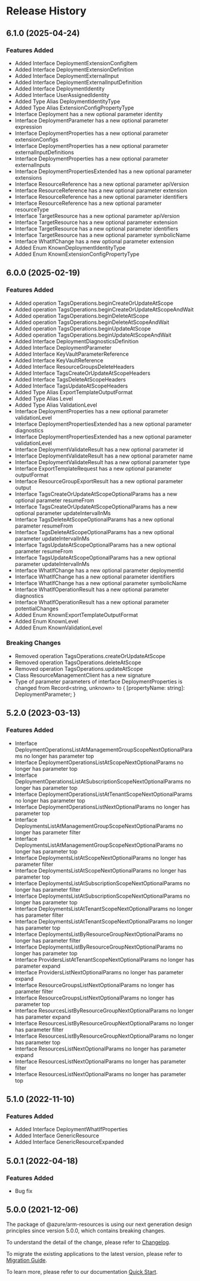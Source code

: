 # Release History
    
## 6.1.0 (2025-04-24)
    
### Features Added

  - Added Interface DeploymentExtensionConfigItem
  - Added Interface DeploymentExtensionDefinition
  - Added Interface DeploymentExternalInput
  - Added Interface DeploymentExternalInputDefinition
  - Added Interface DeploymentIdentity
  - Added Interface UserAssignedIdentity
  - Added Type Alias DeploymentIdentityType
  - Added Type Alias ExtensionConfigPropertyType
  - Interface Deployment has a new optional parameter identity
  - Interface DeploymentParameter has a new optional parameter expression
  - Interface DeploymentProperties has a new optional parameter extensionConfigs
  - Interface DeploymentProperties has a new optional parameter externalInputDefinitions
  - Interface DeploymentProperties has a new optional parameter externalInputs
  - Interface DeploymentPropertiesExtended has a new optional parameter extensions
  - Interface ResourceReference has a new optional parameter apiVersion
  - Interface ResourceReference has a new optional parameter extension
  - Interface ResourceReference has a new optional parameter identifiers
  - Interface ResourceReference has a new optional parameter resourceType
  - Interface TargetResource has a new optional parameter apiVersion
  - Interface TargetResource has a new optional parameter extension
  - Interface TargetResource has a new optional parameter identifiers
  - Interface TargetResource has a new optional parameter symbolicName
  - Interface WhatIfChange has a new optional parameter extension
  - Added Enum KnownDeploymentIdentityType
  - Added Enum KnownExtensionConfigPropertyType
    
    
## 6.0.0 (2025-02-19)
    
### Features Added

  - Added operation TagsOperations.beginCreateOrUpdateAtScope
  - Added operation TagsOperations.beginCreateOrUpdateAtScopeAndWait
  - Added operation TagsOperations.beginDeleteAtScope
  - Added operation TagsOperations.beginDeleteAtScopeAndWait
  - Added operation TagsOperations.beginUpdateAtScope
  - Added operation TagsOperations.beginUpdateAtScopeAndWait
  - Added Interface DeploymentDiagnosticsDefinition
  - Added Interface DeploymentParameter
  - Added Interface KeyVaultParameterReference
  - Added Interface KeyVaultReference
  - Added Interface ResourceGroupsDeleteHeaders
  - Added Interface TagsCreateOrUpdateAtScopeHeaders
  - Added Interface TagsDeleteAtScopeHeaders
  - Added Interface TagsUpdateAtScopeHeaders
  - Added Type Alias ExportTemplateOutputFormat
  - Added Type Alias Level
  - Added Type Alias ValidationLevel
  - Interface DeploymentProperties has a new optional parameter validationLevel
  - Interface DeploymentPropertiesExtended has a new optional parameter diagnostics
  - Interface DeploymentPropertiesExtended has a new optional parameter validationLevel
  - Interface DeploymentValidateResult has a new optional parameter id
  - Interface DeploymentValidateResult has a new optional parameter name
  - Interface DeploymentValidateResult has a new optional parameter type
  - Interface ExportTemplateRequest has a new optional parameter outputFormat
  - Interface ResourceGroupExportResult has a new optional parameter output
  - Interface TagsCreateOrUpdateAtScopeOptionalParams has a new optional parameter resumeFrom
  - Interface TagsCreateOrUpdateAtScopeOptionalParams has a new optional parameter updateIntervalInMs
  - Interface TagsDeleteAtScopeOptionalParams has a new optional parameter resumeFrom
  - Interface TagsDeleteAtScopeOptionalParams has a new optional parameter updateIntervalInMs
  - Interface TagsUpdateAtScopeOptionalParams has a new optional parameter resumeFrom
  - Interface TagsUpdateAtScopeOptionalParams has a new optional parameter updateIntervalInMs
  - Interface WhatIfChange has a new optional parameter deploymentId
  - Interface WhatIfChange has a new optional parameter identifiers
  - Interface WhatIfChange has a new optional parameter symbolicName
  - Interface WhatIfOperationResult has a new optional parameter diagnostics
  - Interface WhatIfOperationResult has a new optional parameter potentialChanges
  - Added Enum KnownExportTemplateOutputFormat
  - Added Enum KnownLevel
  - Added Enum KnownValidationLevel

### Breaking Changes

  - Removed operation TagsOperations.createOrUpdateAtScope
  - Removed operation TagsOperations.deleteAtScope
  - Removed operation TagsOperations.updateAtScope
  - Class ResourceManagementClient has a new signature
  - Type of parameter parameters of interface DeploymentProperties is changed from Record<string, unknown> to {
        [propertyName: string]: DeploymentParameter;
    }
    
    
## 5.2.0 (2023-03-13)
    
### Features Added

  - Interface DeploymentOperationsListAtManagementGroupScopeNextOptionalParams no longer has parameter top
  - Interface DeploymentOperationsListAtScopeNextOptionalParams no longer has parameter top
  - Interface DeploymentOperationsListAtSubscriptionScopeNextOptionalParams no longer has parameter top
  - Interface DeploymentOperationsListAtTenantScopeNextOptionalParams no longer has parameter top
  - Interface DeploymentOperationsListNextOptionalParams no longer has parameter top
  - Interface DeploymentsListAtManagementGroupScopeNextOptionalParams no longer has parameter filter
  - Interface DeploymentsListAtManagementGroupScopeNextOptionalParams no longer has parameter top
  - Interface DeploymentsListAtScopeNextOptionalParams no longer has parameter filter
  - Interface DeploymentsListAtScopeNextOptionalParams no longer has parameter top
  - Interface DeploymentsListAtSubscriptionScopeNextOptionalParams no longer has parameter filter
  - Interface DeploymentsListAtSubscriptionScopeNextOptionalParams no longer has parameter top
  - Interface DeploymentsListAtTenantScopeNextOptionalParams no longer has parameter filter
  - Interface DeploymentsListAtTenantScopeNextOptionalParams no longer has parameter top
  - Interface DeploymentsListByResourceGroupNextOptionalParams no longer has parameter filter
  - Interface DeploymentsListByResourceGroupNextOptionalParams no longer has parameter top
  - Interface ProvidersListAtTenantScopeNextOptionalParams no longer has parameter expand
  - Interface ProvidersListNextOptionalParams no longer has parameter expand
  - Interface ResourceGroupsListNextOptionalParams no longer has parameter filter
  - Interface ResourceGroupsListNextOptionalParams no longer has parameter top
  - Interface ResourcesListByResourceGroupNextOptionalParams no longer has parameter expand
  - Interface ResourcesListByResourceGroupNextOptionalParams no longer has parameter filter
  - Interface ResourcesListByResourceGroupNextOptionalParams no longer has parameter top
  - Interface ResourcesListNextOptionalParams no longer has parameter expand
  - Interface ResourcesListNextOptionalParams no longer has parameter filter
  - Interface ResourcesListNextOptionalParams no longer has parameter top
    
    
## 5.1.0 (2022-11-10)
    
### Features Added

  - Added Interface DeploymentWhatIfProperties
  - Added Interface GenericResource
  - Added Interface GenericResourceExpanded
    
## 5.0.1 (2022-04-18)

### Features Added

  - Bug fix

## 5.0.0 (2021-12-06)

The package of @azure/arm-resources is using our next generation design principles since version 5.0.0, which contains breaking changes.

To understand the detail of the change, please refer to [Changelog](https://aka.ms/js-track2-changelog).

To migrate the existing applications to the latest version, please refer to [Migration Guide](https://aka.ms/js-track2-migration-guide).

To learn more, please refer to our documentation [Quick Start](https://aka.ms/azsdk/js/mgmt/quickstart).
